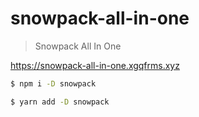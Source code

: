 # snowpack-all-in-one

> Snowpack All In One

https://snowpack-all-in-one.xgqfrms.xyz

```sh
$ npm i -D snowpack

```

```sh
$ yarn add -D snowpack

```
